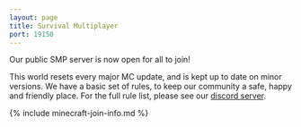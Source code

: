 ```yaml
---
layout: page
title: Survival Multiplayer
port: 19150
---
```


Our public SMP server is now open for all to join!

This world resets every major MC update, and is kept up to date on minor versions. We have a basic set of rules, to keep our community a safe, happy and friendly place. For the full rule list, please see our [discord server](/about).

{% include minecraft-join-info.md %}
